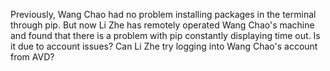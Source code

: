 Previously, Wang Chao had no problem installing packages in the terminal through pip. But now Li Zhe has remotely operated Wang Chao's machine and found that there is a problem with pip constantly displaying time out. Is it due to account issues? Can Li Zhe try logging into Wang Chao's account from AVD?

